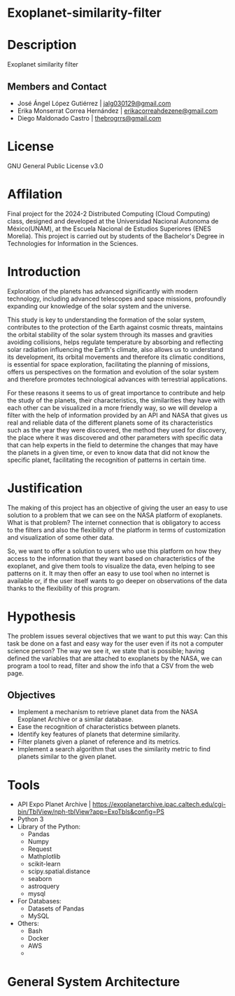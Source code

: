 # Exoplanet-similarity-filter
# Description
Exoplanet similarity filter
## Members and Contact
* José Ángel López Gutiérrez | jalg030129@gmail.com
* Erika Monserrat Correa Hernández | erikacorreahdezene@gmail.com
* Diego Maldonado Castro  | thebrogrrs@gmail.com
# License
GNU General Public License v3.0
# Affilation
Final project for the 2024-2 Distributed Computing (Cloud Computing) class, designed and developed at the Universidad Nacional Autonoma de México(UNAM), at the Escuela Nacional de Estudios Superiores (ENES Morelia). This project is carried out by students of the Bachelor's Degree in Technologies for Information in the Sciences.
# Introduction
Exploration of the planets has advanced significantly with modern technology, including advanced telescopes and space missions, profoundly expanding our knowledge of the solar system and the universe.

This study is key to understanding the formation of the solar system, contributes to the protection of the Earth against cosmic threats, maintains the orbital stability of the solar system through its masses and gravities avoiding collisions, helps regulate temperature by absorbing and reflecting solar radiation influencing the Earth's climate, also allows us to understand its development, its orbital movements and therefore its climatic conditions, is essential for space exploration, facilitating the planning of missions, offers us perspectives on the formation and evolution of the solar system and therefore promotes technological advances with terrestrial applications. 


For these reasons it seems to us of great importance to contribute and help the study of the planets, their characteristics, the similarities they have with each other can be visualized in a more friendly way, so we will develop a filter with the help of information provided by an API and NASA that gives us real and reliable data of the different planets some of its characteristics such as the year they were discovered, the method they used for discovery, the place where it was discovered and other parameters with specific data that can help experts in the field to determine the changes that may have the planets in a given time, or even to know data that did not know the specific planet, facilitating the recognition of patterns in certain time.

# Justification

The making of this project has an objective of giving the user an easy to use solution to a problem that we can see on the NASA platform of exoplanets. What is that problem? The internet connection that is obligatory to access to the filters and also the flexibility of the platform in terms of customization and visualization of some other data. 

So, we want to offer a solution to users who use this platform on how they access to the information that they want based on characteristics of the exoplanet, and give them tools to visualize the data, even helping to see patterns on it. It may then offer an easy to use tool when no internet is available or, if the user itself wants to go deeper on observations of the data thanks to the flexibility of this program. 
  
# Hypothesis
The problem issues several objectives that we want to put this way: Can this task be done on a fast and easy way for the user even if its not a computer science person? The way we see it, we state that is possible; having defined the variables that are attached to exoplanets by the NASA,  we can program a tool to read, filter and show the info that a CSV from the web page. 

## Objectives
* Implement a mechanism to retrieve planet data from the NASA Exoplanet Archive or a similar database.
* Ease the recognition of characteristics between planets.
* Identify key features of planets that determine similarity.
* Filter planets given a planet of reference and its metrics.
* Implement a search algorithm that uses the similarity metric to find planets similar to the given planet.
# Tools
* API Expo Planet Archive | https://exoplanetarchive.ipac.caltech.edu/cgi-bin/TblView/nph-tblView?app=ExoTbls&config=PS
* Python 3
* Library of the Python:
    * Pandas
    * Numpy
    * Request
    * Mathplotlib
    * scikit-learn
    * scipy.spatial.distance
    * seaborn
    * astroquery
    * mysql
* For Databases:
   * Datasets of Pandas
   * MySQL
* Others:
   * Bash
   * Docker
   * AWS
   * 
# General System Architecture
